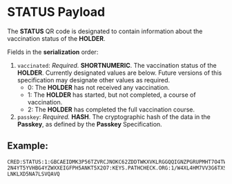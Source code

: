 # **STATUS** Payload

The **STATUS** QR code is designated to contain information about the vaccination status of the **HOLDER**.

Fields in the **serialization** order:
1. `vaccinated`: *Required.* **SHORTNUMERIC**. The vaccination status of the **HOLDER**. Currently designated values are below. Future versions of this specification may designate other values as required.
   * 0: The **HOLDER** has not received any vaccination.
   * 1: The **HOLDER** has started, but not completed, a course of vaccination.
   * 2: The **HOLDER** has completed the full vaccination course.
1. `passkey`: *Required.* **HASH**. The cryptographic hash of the data in the **Passkey**, as defined by the **Passkey** Specification.

## Example:

```
CRED:STATUS:1:GBCAEIDMK3P56TZVRCJNOKC62ZDDTWKXVKLRGGQQIGNZPGRUPMHT7O4TW4BCA45HQE45XOSXW6GGG56
2N4YT5YVHBG4YZWXXEIGFPH5ANKT5X2O7:KEYS.PATHCHECK.ORG:1/W4XL4HM7VV3G6TXSALXZNPUVAZD2RZP6Y2Q
LNKLXD5NA7LSVQAVQ
```
